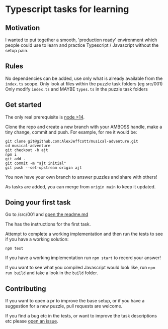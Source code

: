 # Typescript tasks for learning

## Motivation

I wanted to put together a smooth, 'production ready' environment which people could use to learn and practice Typescript / Javascript without the setup pain.

## Rules

No dependencies can be added, use only what is already available from the `index.ts` scope.
Only look at files within the puzzle task folders (eg src/001)
Only modify `index.ts` and MAYBE `types.ts` in the puzzle task folders

## Get started

The only real prerequisite is [node >14](https://nodejs.org/en/download/).

Clone the repo and create a new branch with your AMBOSS handle, make a tiny change, commit and push. For example, for me it would be:

```shell
git clone git@github.com:AlexJeffcott/musical-adventure.git
cd musical-adventure
git checkout -b ajt
npm i
git add .
git commit -m "ajt initial"
git push --set-upstream origin ajt
```

You now have your own branch to answer puzzles and share with others!

As tasks are added, you can merge from `origin main` to keep it updated.

## Doing your first task

Go to /src/001 and [open the readme.md](src/001/README.md)

The has the instructions for the first task.

Attempt to complete a working implementation and then run the tests to see if you have a working solution:
```shell
npm test
```

If you have a working implementation run `npm start` to record your answer!

If you want to see what you compiled Javascript would look like, run `npm run build` and take a look in the `build` folder.

## Contributing
If you want to open a pr to improve the base setup, or if you have a suggestion for a new puzzle, pull requests are welcome.

If you find a bug etc in the tests, or want to improve the task descriptions etc please [open an issue](https://github.com/AlexJeffcott/musical-adventure/issues).
